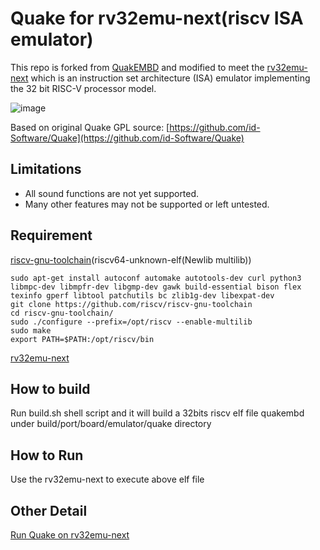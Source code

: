 # Quake for rv32emu-next(riscv ISA emulator)

This repo is forked from [QuakEMBD](https://github.com/FantomJAC/quakembd) and modified to meet the [rv32emu-next](https://github.com/Korin777/rv32emu-next) which is an instruction set architecture (ISA) emulator implementing the 32 bit RISC-V processor model.

![image](https://user-images.githubusercontent.com/57750932/149654157-b41f8456-0870-41f4-a076-ecb0183e55e7.png)

Based on original Quake GPL source: [https://github.com/id-Software/Quake](https://github.com/id-Software/Quake)

## Limitations

* All sound functions are not yet supported.
* Many other features may not be supported or left untested.

## Requirement
[riscv-gnu-toolchain](https://github.com/riscv-collab/riscv-gnu-toolchain)(riscv64-unknown-elf(Newlib multilib))
```
sudo apt-get install autoconf automake autotools-dev curl python3 libmpc-dev libmpfr-dev libgmp-dev gawk build-essential bison flex texinfo gperf libtool patchutils bc zlib1g-dev libexpat-dev
git clone https://github.com/riscv/riscv-gnu-toolchain
cd riscv-gnu-toolchain/
sudo ./configure --prefix=/opt/riscv --enable-multilib
sudo make
export PATH=$PATH:/opt/riscv/bin
```
[rv32emu-next](https://github.com/Korin777/rv32emu-next)
## How to build

Run build.sh shell script and it will build a 32bits riscv elf file quakembd under build/port/board/emulator/quake directory

## How to Run 

Use the rv32emu-next to execute above elf file

## Other Detail
[Run Quake on rv32emu-next](https://hackmd.io/6RXHNXN9QTOyuGhSTqgUVA?view)
